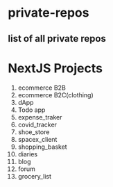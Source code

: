 # private-repos

## list of all private repos

# NextJS Projects
1. ecommerce B2B
2. ecommerce B2C(clothing)
3. dApp
4. Todo app
5. expense_traker
6. covid_tracker
7. shoe_store
8. spacex_client
9. shopping_basket
10. diaries
11. blog
12. forum
13. grocery_list
